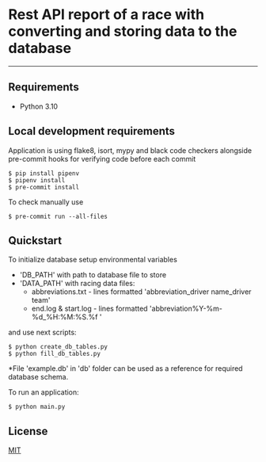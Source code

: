 # Rest API report of a race with converting and storing data to the database

---


## Requirements

  * Python 3.10

## Local development requirements

Application is using flake8, isort, mypy and black code checkers alongside pre-commit 
hooks for verifying code before each commit

    $ pip install pipenv
    $ pipenv install
    $ pre-commit install

To check manually use 

    $ pre-commit run --all-files

## Quickstart

To initialize database setup environmental variables 
- 'DB_PATH' with path to database file to store
- 'DATA_PATH' with racing data files:
  - abbreviations.txt - lines formatted 'abbreviation_driver name_driver team'
  - end.log & start.log - lines formatted 'abbreviation%Y-%m-%d_%H:%M:%S.%f '

and use next scripts:


    $ python create_db_tables.py
    $ python fill_db_tables.py

*File 'example.db' in 'db' folder can be used as a reference for required database schema.

To run an application:


    $ python main.py

## License
[MIT](https://choosealicense.com/licenses/mit/)